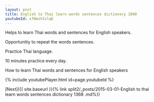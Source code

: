 ```yaml
---
layout: post
title: English to Thai learn words sentences dictionary 1090 
youtubeId: xfNmzV1vlqE
---
```

 
 
Helps to learn Thai words and sentences for English speakers.

Opportunitiy to repeat the words sentences. 

Practice Thai language. 
 
10 minutes practice every day. 
 
How to learn Thai words and sentences for English speakers 
 
{% include youtubePlayer.html id=page.youtubeId %}
 
 
[Next]({{ site.baseurl }}{% link  split2/_posts/2015-03-01-English to thai learn words sentences dictionary 1368 .md%})
 
